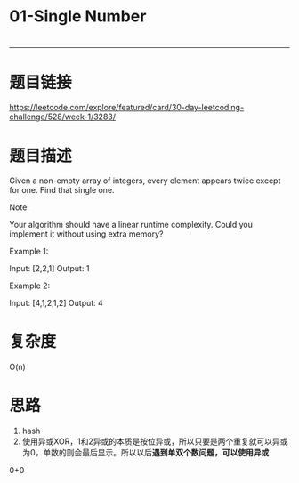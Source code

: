 # 01-Single Number
# 
-----------
# 题目链接
https://leetcode.com/explore/featured/card/30-day-leetcoding-challenge/528/week-1/3283/

# 题目描述
Given a non-empty array of integers, every element appears twice except for one. Find that single one.

Note:

Your algorithm should have a linear runtime complexity. Could you implement it without using extra memory?

Example 1:

Input: [2,2,1]
Output: 1

Example 2:

Input: [4,1,2,1,2]
Output: 4

# 复杂度
O(n)

# 思路
1. hash
2. 使用异或XOR，1和2异或的本质是按位异或，所以只要是两个重复就可以异或为0，单数的则会最后显示。所以以后**遇到单双个数问题，可以使用异或**

0+0